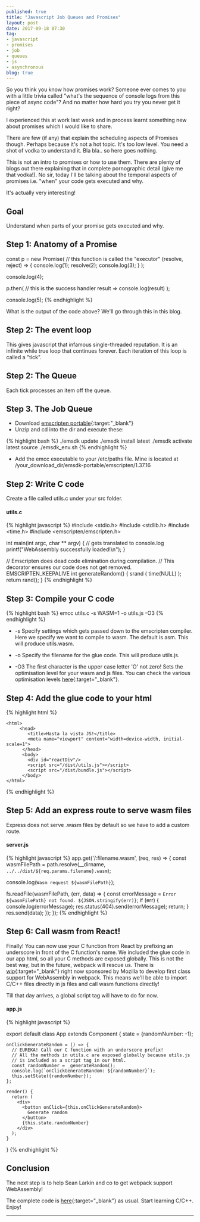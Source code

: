 ```yaml
---
published: true
title: "Javascript Job Queues and Promises"
layout: post
date: 2017-09-18 07:30
tag:
- javascript
- promises
- job
- queues
- js
- asynchronous
blog: true
---
```

So you think you know how promises work? Someone ever comes to you
with a little trivia called "what's the sequence of console logs from this
piece of async code"? And no matter how hard you try you never get
it right?

I experienced this at work last week and in process learnt something new about
promises which I would like to share.

There are few (if any) that explain the scheduling aspects of Promises though.
Perhaps because it's not a hot topic. It's too low level. You need a
shot of vodka to understand it. Bla bla.. so here goes nothing.

This is not an intro to promises or how to use them. There are plenty
of blogs out there explaining that in complete pornographic detail (give me
that vodka!). No sir, today I'll be talking about the temporal aspects
of promises i.e. "when" your code gets executed and why.

It's actually very interesting!

## Goal
Understand when parts of your promise gets executed and why.

## Step 1: Anatomy of a Promise
const p = new Promise(
    // this function is called the "executor"
    (resolve, reject) => {
        console.log(1);
        resolve(2);
        console.log(3);
    }
);

console.log(4);

p.then(
    // this is the success handler
    result => console.log(result)
);

console.log(5);
{% endhighlight %}

What is the output of the code above? We'll go through this in this blog.

## Step 2: The event loop
This gives javascript that infamous single-threaded reputation. It is
an infinite while true loop that continues forever. Each iteration of
this loop is called a "tick".


## Step 2: The Queue
Each tick processes an item off the queue.

## Step 3. The Job Queue


* Download [emscripten portable](https://s3.amazonaws.com/mozilla-games/emscripten/releases/emsdk-portable.tar.gz){:target:"_blank"}
* Unzip and cd into the dir and execute these:

{% highlight bash %}
./emsdk update
./emsdk install latest
./emsdk activate latest
source ./emsdk_env.sh
{% endhighlight %}

* Add the emcc executable to your /etc/paths file. Mine is
located at /your_download_dir/emsdk-portable/emscripten/1.37.16

## Step 2: Write C code
Create a file called utils.c under your src folder.

#### utils.c
{% highlight javascript %}
#include <stdio.h>
#include <stdlib.h>
#include <time.h>
#include <emscripten/emscripten.h>

int main(int argc, char ** argv) {
    // gets translated to console.log
    printf("WebAssembly successfully loaded!\n");
}

// Emscripten does dead code elimination during compilation.
// This decorator ensures our code does not get removed.
EMSCRIPTEN_KEEPALIVE
int generateRandom() {
    srand ( time(NULL) );
    return rand();
}
{% endhighlight %}


## Step 3: Compile your C code

{% highlight bash %}
emcc utils.c -s WASM=1 -o utils.js -O3
{% endhighlight %}

* -s Specify settings which gets passed down to the emscripten compiler. Here
we specify we want to compile to wasm. The default is asm. This will
produce utils.wasm.

* -o Specify the filename for the glue code. This will produce utils.js.

* -O3 The first character is the upper case letter 'O' not zero! Sets the optimisation
level for your wasm and js files. You can check the various optimisation levels
[here](https://kripken.github.io/emscripten-site/docs/tools_reference/emcc.html#emcc-o0){:target="_blank"}.

## Step 4: Add the glue code to your html

{% highlight html %}
<!DOCTYPE html>
    <html>
         <head>
            <title>Hasta la vista JS!</title>
            <meta name="viewport" content="width=device-width, initial-scale=1">
          </head>
          <body>
            <div id="reactDiv"/>
            <script src="/dist/utils.js"></script>
            <script src="/dist/bundle.js"></script>
          </body>
    </html>
{% endhighlight %}

## Step 5: Add an express route to serve wasm files

Express does not serve .wasm files by default so we have to add a custom route.

#### server.js
{% highlight javascript %}
app.get('/:filename.wasm', (req, res) => {
  const wasmFilePath = path.resolve(__dirname, 
    `../../dist/${req.params.filename}.wasm`);
  
  console.log(`Wasm request ${wasmFilePath}`);

  fs.readFile(wasmFilePath, (err, data) => {
    const errorMessage = `Error ${wasmFilePath} not found. ${JSON.stringify(err)}`;
    if (err) {
      console.log(errorMessage);
      res.status(404).send(errorMessage);
      return;
    }
    res.send(data);
  });
});
{% endhighlight %}

## Step 6: Call wasm from React!

Finally! You can now use your C function from React by prefixing an underscore
in front of the C function's name. We included the glue code in our app html, so
all your C methods are exposed globally. This is not the best way, but 
in the future, webpack will rescue us. There is [wip](https://medium.com/webpack/webpack-awarded-125-000-from-moss-program-f63eeaaf4e15){:target="_blank"}
right now sponsored by Mozilla to develop first class support for WebAssembly in webpack. 
This means we'll be able to import C/C++ files directly in js files and
call wasm functions directly! 

Till that day arrives, a global script tag will have to do for now.

#### app.js
{% highlight javascript %}

export default class App extends Component {
    state = {randomNumber: -1};
    
    onClickGenerateRandom = () => {
      // EUREKA! Call our C function with an underscore prefix!
      // All the methods in utils.c are exposed globally because utils.js
      // is included as a script tag in our html.
      const randomNumber = _generateRandom();
      console.log(`onClickGenerateRandom: ${randomNumber}`);
      this.setState({randomNumber});
    }; 
      
    render() {
      return (
        <div>
          <button onClick={this.onClickGenerateRandom}>
            Generate random
          </button>
          {this.state.randomNumber}
        </div>
      );
    }
}
{% endhighlight %}

## Conclusion
The next step is to help Sean Larkin and co to get webpack support WebAssembly!

The complete code is [here](https://github.com/yusinto/wasm-playground){:target="_blank"}
as usual. Start learning C/C++. Enjoy!

---------------------------------------------------------------------------------------
